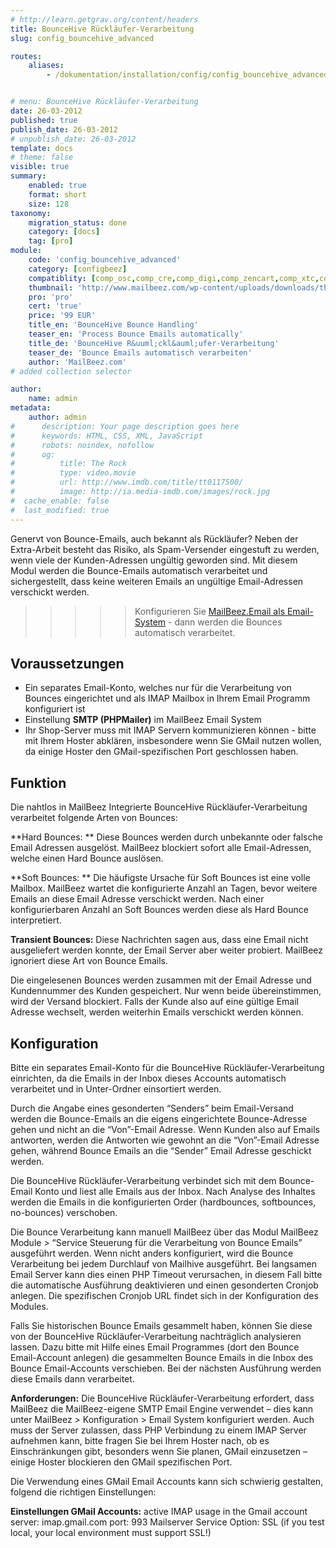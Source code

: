 ```yaml
---
# http://learn.getgrav.org/content/headers
title: BounceHive Rückläufer-Verarbeitung
slug: config_bouncehive_advanced

routes:
    aliases:
        - /dokumentation/installation/config/config_bouncehive_advanced


# menu: BounceHive Rückläufer-Verarbeitung
date: 26-03-2012
published: true
publish_date: 26-03-2012
# unpublish_date: 26-03-2012
template: docs
# theme: false
visible: true
summary:
    enabled: true
    format: short
    size: 128
taxonomy:
    migration_status: done
    category: [docs]
    tag: [pro]
module:
    code: 'config_bouncehive_advanced'
    category: [configbeez]
    compatiblity: [comp_osc,comp_cre,comp_digi,comp_zencart,comp_xtc,comp_xtcm2,comp_gambio]
    thumbnail: 'http://www.mailbeez.com/wp-content/uploads/downloads/thumbnails/2012/05/icon_321.png'
    pro: 'pro'
    cert: 'true'
    price: '99 EUR'
    title_en: 'BounceHive Bounce Handling'
    teaser_en: 'Process Bounce Emails automatically'
    title_de: 'BounceHive R&uuml;ckl&auml;ufer-Verarbeitung'
    teaser_de: 'Bounce Emails automatisch verarbeiten'
    author: 'MailBeez.com'
# added collection selector

author:
    name: admin
metadata:
    author: admin
#      description: Your page description goes here
#      keywords: HTML, CSS, XML, JavaScript
#      robots: noindex, nofollow
#      og:
#          title: The Rock
#          type: video.movie
#          url: http://www.imdb.com/title/tt0117500/
#          image: http://ia.media-imdb.com/images/rock.jpg
#  cache_enable: false
#  last_modified: true
---
```



Genervt von Bounce-Emails, auch bekannt als Rückläufer? Neben der Extra-Arbeit besteht das Risiko, als Spam-Versender eingestuft zu werden, wenn viele der Kunden-Adressen ungültig geworden sind. Mit diesem Modul werden die Bounce-Emails automatisch verarbeitet und sichergestellt, dass keine weiteren Emails an ungültige Email-Adressen verschickt werden.


>>>>>Konfigurieren Sie [MailBeez.Email als Email-System](/dokumentation/configbeez/config_email_engine) - dann werden die Bounces automatisch verarbeitet.


## Voraussetzungen

- Ein separates Email-Konto, welches nur für die Verarbeitung von Bounces eingerichtet  und als IMAP Mailbox in Ihrem Email Programm konfiguriert ist
- Einstellung **SMTP (PHPMailer)** im MailBeez Email System
- Ihr Shop-Server muss mit IMAP Servern kommunizieren können - bitte mit Ihrem Hoster abklären, insbesondere wenn Sie GMail nutzen wollen, da einige Hoster den GMail-spezifischen Port geschlossen haben.

## Funktion
Die nahtlos in MailBeez Integrierte BounceHive Rückläufer-Verarbeitung verarbeitet folgende Arten von Bounces:

**Hard Bounces: ** Diese Bounces werden durch unbekannte oder falsche Email Adressen ausgelöst. MailBeez blockiert sofort alle Email-Adressen, welche einen Hard Bounce auslösen.

**Soft Bounces: ** Die häufigste Ursache für Soft Bounces ist eine volle Mailbox. MailBeez wartet die konfigurierte Anzahl an Tagen, bevor weitere Emails an diese Email Adresse verschickt werden. Nach einer konfigurierbaren Anzahl an Soft Bounces werden diese als Hard Bounce interpretiert.

**Transient Bounces:** Diese Nachrichten sagen aus, dass eine Email nicht ausgeliefert werden konnte, der Email Server aber weiter probiert. MailBeez ignoriert diese Art von Bounce Emails.

Die eingelesenen Bounces werden zusammen mit der Email Adresse und Kundennummer des Kunden gespeichert. Nur wenn beide übereinstimmen, wird der Versand blockiert. Falls der Kunde also auf eine gültige Email Adresse wechselt, werden weiterhin Emails verschickt werden können.

## Konfiguration

Bitte ein separates Email-Konto für die BounceHive Rückläufer-Verarbeitung einrichten, da die Emails in der Inbox dieses Accounts automatisch verarbeitet und in Unter-Ordner einsortiert werden.

Durch die Angabe eines gesonderten “Senders” beim Email-Versand werden die Bounce-Emails an die eigens eingerichtete Bounce-Adresse gehen und nicht an die “Von”-Email Adresse. Wenn Kunden also auf Emails antworten, werden die Antworten wie gewohnt an die “Von”-Email Adresse gehen, während Bounce Emails an die “Sender” Email Adresse geschickt werden.

Die BounceHive Rückläufer-Verarbeitung verbindet sich mit dem Bounce-Email Konto und liest alle Emails aus der Inbox. Nach Analyse des Inhaltes werden die Emails in die konfigurierten Order (hardbounces, softbounces, no-bounces) verschoben.

Die Bounce Verarbeitung kann manuell MailBeez über das Modul MailBeez Module > “Service Steuerung für die Verarbeitung von Bounce Emails” ausgeführt werden. Wenn nicht anders konfiguriert, wird die Bounce Verarbeitung bei jedem Durchlauf von Mailhive ausgeführt. Bei langsamen Email Server kann dies einen PHP Timeout verursachen, in diesem Fall bitte die automatische Ausführung deaktivieren und einen gesonderten Cronjob anlegen. Die spezifischen Cronjob URL findet sich in der Konfiguration des Modules.

Falls Sie historischen Bounce Emails gesammelt haben, können Sie diese von der BounceHive Rückläufer-Verarbeitung nachträglich analysieren lassen. Dazu bitte mit Hilfe eines Email Programmes (dort den Bounce Email-Account anlegen) die gesammelten Bounce Emails in die Inbox des Bounce Email-Accounts verschieben. Bei der nächsten Ausführung werden diese Emails dann verarbeitet.

**Anforderungen:**
 Die BounceHive Rückläufer-Verarbeitung erfordert, dass MailBeez die MailBeez-eigene SMTP Email Engine verwendet – dies kann unter MailBeez > Konfiguration > Email System konfiguriert werden. Auch muss der Server zulassen, dass PHP Verbindung zu einem IMAP Server aufnehmen kann, bitte fragen Sie bei Ihrem Hoster nach, ob es Einschränkungen gibt, besonders wenn Sie planen, GMail einzusetzen – einige Hoster blockieren den GMail spezifischen Port.

Die Verwendung eines GMail Email Accounts kann sich schwierig gestalten, folgend die richtigen Einstellungen:

**Einstellungen GMail Accounts:**
 active IMAP usage in the Gmail account
 server: imap.gmail.com
 port: 993
 Mailserver Service Option: SSL (if you test local, your local environment must support SSL!)
